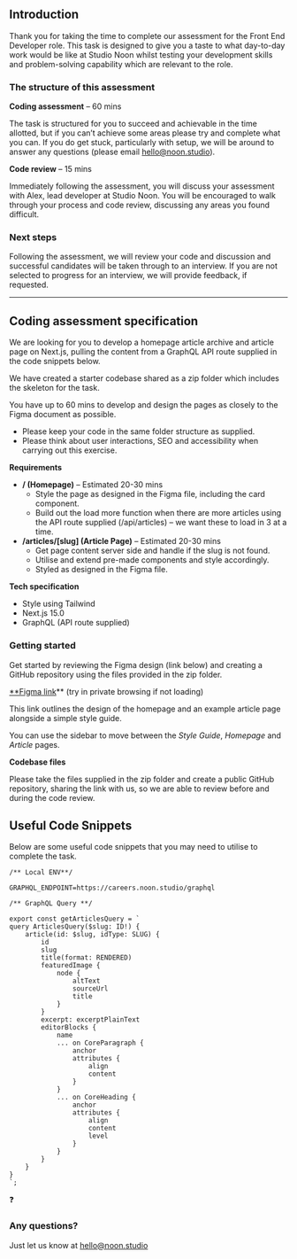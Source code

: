 ## Introduction

Thank you for taking the time to complete our assessment for the Front End Developer role. This task is designed to give you a taste to what day-to-day work would be like at Studio Noon whilst testing your development skills and problem-solving capability which are relevant to the role.

### The structure of this assessment

**Coding assessment** – 60 mins

The task is structured for you to succeed and achievable in the time allotted, but if you can’t achieve some areas please try and complete what you can. If you do get stuck, particularly with setup, we will be around to answer any questions (please email [hello@noon.studio](mailto:hello@noon.studio)).

**Code review** – 15 mins

Immediately following the assessment, you will discuss your assessment with Alex, lead developer at Studio Noon. You will be encouraged to walk through your process and code review, discussing any areas you found difficult.

### Next steps

Following the assessment, we will review your code and discussion and successful candidates will be taken through to an interview. If you are not selected to progress for an interview, we will provide feedback, if requested.

---

## Coding assessment specification

We are looking for you to develop a homepage article archive and article page on Next.js, pulling the content from a GraphQL API route supplied in the code snippets below.

We have created a starter codebase shared as a zip folder which includes the skeleton for the task.

You have up to 60 mins to develop and design the pages as closely to the Figma document as possible.

- Please keep your code in the same folder structure as supplied.
- Please think about user interactions, SEO and accessibility when carrying out this exercise.

**Requirements**

- **/ (Homepage)** – Estimated 20-30 mins
  - Style the page as designed in the Figma file, including the card component.
  - Build out the load more function when there are more articles using the API route supplied (/api/articles) – we want these to load in 3 at a time.
- **/articles/[slug] (Article Page)** – Estimated 20-30 mins
  - Get page content server side and handle if the slug is not found.
  - Utilise and extend pre-made components and style accordingly.
  - Styled as designed in the Figma file.

**Tech specification**

- Style using Tailwind
- Next.js 15.0
- GraphQL (API route supplied)

### Getting started

Get started by reviewing the Figma design (link below) and creating a GitHub repository using the files provided in the zip folder.

[\*\*Figma link](https://www.figma.com/proto/QfHqPfyf3gEeCXVxiX8oZU/Front-End-Developer-Assessment?node-id=1-1403&t=p0WurLNTtoVKsiDN-1&starting-point-node-id=1%3A1403&show-proto-sidebar=1)\*\* (try in private browsing if not loading)

This link outlines the design of the homepage and an example article page alongside a simple style guide.

You can use the sidebar to move between the _Style Guide_, _Homepage_ and _Article_ pages.

**Codebase files**

Please take the files supplied in the zip folder and create a public GitHub repository, sharing the link with us, so we are able to review before and during the code review.

## Useful Code Snippets

Below are some useful code snippets that you may need to utilise to complete the task.

```tsx
/** Local ENV**/

GRAPHQL_ENDPOINT=https://careers.noon.studio/graphql

/** GraphQL Query **/

export const getArticlesQuery = `
query ArticlesQuery($slug: ID!) {
    article(id: $slug, idType: SLUG) {
        id
        slug
        title(format: RENDERED)
        featuredImage {
            node {
                altText
                sourceUrl
                title
            }
        }
        excerpt: excerptPlainText
        editorBlocks {
            name
            ... on CoreParagraph {
                anchor
                attributes {
                    align
                    content
                }
            }
            ... on CoreHeading {
                anchor
                attributes {
                    align
                    content
                    level
                }
            }
        }
    }
}
`;
```

<aside>
❓

### Any questions?

Just let us know at [hello@noon.studio](mailto:hello@noon.studio)

</aside>
